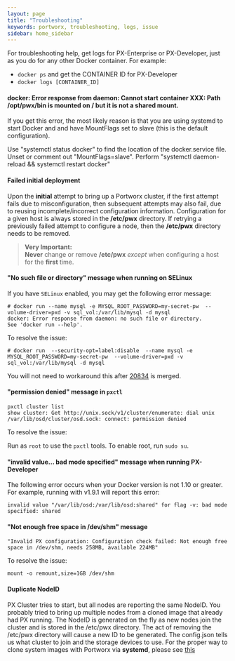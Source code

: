 ```yaml
---
layout: page
title: "Troubleshooting"
keywords: portworx, troubleshooting, logs, issue
sidebar: home_sidebar
---
```

For troubleshooting help, get logs for PX-Enterprise or PX-Developer, just as you do for any other Docker container. For example:

* `docker ps` and get the CONTAINER ID for PX-Developer
* `docker logs [CONTAINER_ID]`

#### docker: Error response from daemon: Cannot start container XXX: Path /opt/pwx/bin is mounted on / but it is not a shared mount.

If you get this error, the most likely reason is that you are using systemd to start Docker and and have MountFlags set to slave (this is the default configuration).

Use "systemctl status docker" to find the location of the docker.service file.
Unset or comment out "MountFlags=slave".
Perform "systemctl daemon-reload && systemctl restart docker"

#### Failed initial deployment

Upon the **initial** attempt to bring up a Portworx cluster, if the first attempt fails due to misconfiguration,
then subsequent attempts may also fail, due to reusing incomplete/incorrect configuration information.
Configuration for a given host is always stored in the **/etc/pwx** directory.
If retrying a previously failed attempt to configure a node, then the **/etc/pwx** directory needs to be removed.

>**Very Important:**<br/> **Never** change or remove **/etc/pwx** *except* when configuring a host for the **first** time.


#### "No such file or directory" message when running on SELinux

 If you have `SELinux` enabled, you may get the following error message:
 
 ```
 # docker run --name mysql -e MYSQL_ROOT_PASSWORD=my-secret-pw  --volume-driver=pxd -v sql_vol:/var/lib/mysql -d mysql
 docker: Error response from daemon: no such file or directory.
 See 'docker run --help'.
 ```
To resolve the issue:

 ```
 # docker run  --security-opt=label:disable  --name mysql -e MYSQL_ROOT_PASSWORD=my-secret-pw  --volume-driver=pxd -v  sql_vol:/var/lib/mysql -d mysql
 ```

 You will not need to workaround this after [20834](https://github.com/docker/docker/pull/20834) is merged.

#### "permission denied" message in `pxctl`

 ```
 pxctl cluster list
 show cluster: Get http://unix.sock/v1/cluster/enumerate: dial unix /var/lib/osd/cluster/osd.sock: connect: permission denied
  ```
 To resolve the issue:

 Run as `root` to use the `pxctl` tools. To enable root, run `sudo su`.

#### "invalid value... bad mode specified" message when running PX-Developer

 The following error occurs when your Docker version is not 1.10 or greater. For example, running with v1.9.1 will report this error:

  ```
 invalid value "/var/lib/osd:/var/lib/osd:shared" for flag -v: bad mode specified: shared
  ```

#### "Not enough free space in /dev/shm" message

  ```
"Invalid PX configuration: Configuration check failed: Not enough free space in /dev/shm, needs 258MB, available 224MB"
```

  To resolve the issue:

  ```
mount -o remount,size=1GB /dev/shm
```

#### Duplicate NodeID
PX Cluster tries to start, but all nodes are reporting the same NodeID.
You probably tried to bring up multiple nodes from a cloned image that already had PX running.
The NodeID is generated on the fly as new nodes join the cluster and is stored in the /etc/pwx directory.
The act of removing the /etc/pwx directory will cause a new ID to be generated. The config.json tells us what cluster to join and the storage devices to use.   For the proper way to clone system images with Portworx via **systemd**, please see [this](/systemd.html)


